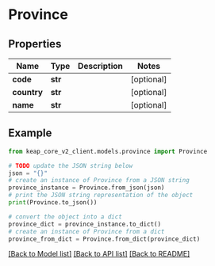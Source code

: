 # Province


## Properties

Name | Type | Description | Notes
------------ | ------------- | ------------- | -------------
**code** | **str** |  | [optional] 
**country** | **str** |  | [optional] 
**name** | **str** |  | [optional] 

## Example

```python
from keap_core_v2_client.models.province import Province

# TODO update the JSON string below
json = "{}"
# create an instance of Province from a JSON string
province_instance = Province.from_json(json)
# print the JSON string representation of the object
print(Province.to_json())

# convert the object into a dict
province_dict = province_instance.to_dict()
# create an instance of Province from a dict
province_from_dict = Province.from_dict(province_dict)
```
[[Back to Model list]](../README.md#documentation-for-models) [[Back to API list]](../README.md#documentation-for-api-endpoints) [[Back to README]](../README.md)


